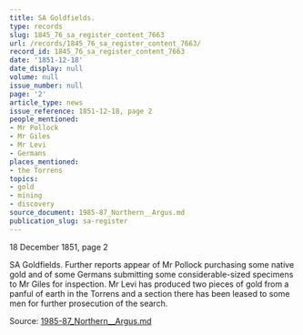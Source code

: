 ```yaml
---
title: SA Goldfields.
type: records
slug: 1845_76_sa_register_content_7663
url: /records/1845_76_sa_register_content_7663/
record_id: 1845_76_sa_register_content_7663
date: '1851-12-18'
date_display: null
volume: null
issue_number: null
page: '2'
article_type: news
issue_reference: 1851-12-18, page 2
people_mentioned:
- Mr Pollock
- Mr Giles
- Mr Levi
- Germans
places_mentioned:
- the Torrens
topics:
- gold
- mining
- discovery
source_document: 1985-87_Northern__Argus.md
publication_slug: sa-register
---
```


18 December 1851, page 2

SA Goldfields.  Further reports appear of Mr Pollock purchasing some native gold and of some Germans submitting some considerable-sized specimens to Mr Giles for inspection.  Mr Levi has produced two pieces of gold from a panful of earth in the Torrens and a section there has been leased to some men for further prosecution of the search.

Source: [1985-87_Northern__Argus.md](/downloads/markdown/1985-87_Northern__Argus.md)
